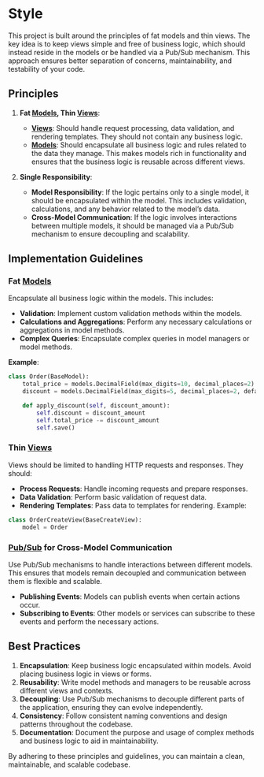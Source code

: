 # Style

This project is built around the principles of fat models and thin views. The key idea is to keep views simple and free of business logic, which should instead reside in the models or be handled via a Pub/Sub mechanism. This approach ensures better separation of concerns, maintainability, and testability of your code.

## Principles

1. **Fat [Models](models.md), Thin [Views](views.md)**: 
    - **[Views](views.md)**: Should handle request processing, data validation, and rendering templates. They should not contain any business logic.
    - **[Models](models.md)**: Should encapsulate all business logic and rules related to the data they manage. This makes models rich in functionality and ensures that the business logic is reusable across different views.

2. **Single Responsibility**:
    - **Model Responsibility**: If the logic pertains only to a single model, it should be encapsulated within the model. This includes validation, calculations, and any behavior related to the model’s data.
    - **Cross-Model Communication**: If the logic involves interactions between multiple models, it should be managed via a Pub/Sub mechanism to ensure decoupling and scalability.

## Implementation Guidelines

### Fat [Models](models.md)

Encapsulate all business logic within the models. This includes:

- **Validation**: Implement custom validation methods within the models.
- **Calculations and Aggregations**: Perform any necessary calculations or aggregations in model methods.
- **Complex Queries**: Encapsulate complex queries in model managers or model methods.

**Example**:

```python
class Order(BaseModel):
    total_price = models.DecimalField(max_digits=10, decimal_places=2)
    discount = models.DecimalField(max_digits=5, decimal_places=2, default=0)

    def apply_discount(self, discount_amount):
        self.discount = discount_amount
        self.total_price -= discount_amount
        self.save()
```
### Thin [Views](views.md)

Views should be limited to handling HTTP requests and responses. They should:

- **Process Requests**: Handle incoming requests and prepare responses.
- **Data Validation**: Perform basic validation of request data.
- **Rendering Templates**: Pass data to templates for rendering.
Example:

```python
class OrderCreateView(BaseCreateView):
    model = Order
```
### [Pub/Sub](aws.md) for Cross-Model Communication

Use Pub/Sub mechanisms to handle interactions between different models. This ensures that models remain decoupled and communication between them is flexible and scalable.

- **Publishing Events**: Models can publish events when certain actions occur.
- **Subscribing to Events**: Other models or services can subscribe to these events and perform the necessary actions.

## Best Practices

1. **Encapsulation**: Keep business logic encapsulated within models. Avoid placing business logic in views or forms.
2. **Reusability**: Write model methods and managers to be reusable across different views and contexts.
3. **Decoupling**: Use Pub/Sub mechanisms to decouple different parts of the application, ensuring they can evolve independently.
4. **Consistency**: Follow consistent naming conventions and design patterns throughout the codebase.
5. **Documentation**: Document the purpose and usage of complex methods and business logic to aid in maintainability.

By adhering to these principles and guidelines, you can maintain a clean, maintainable, and scalable codebase.
